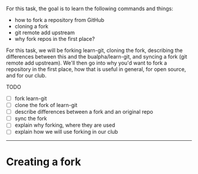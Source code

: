 For this task, the goal is to learn the following commands and things:
- how to fork a repository from GitHub  
- cloning a fork
- git remote add upstream
- why fork repos in the first place?

For this task, we will be forking learn-git, cloning the fork, describing
the differences between this and the bualpha/learn-git, and syncing a fork
(git remote add upstream). We'll then go into why you'd want to fork a
repository in the first place, how that is useful in general, for open source,
and for our club.

TODO

- [ ] fork learn-git
- [ ] clone the fork of learn-git
- [ ] describe differences between a fork and an original repo
- [ ] sync the fork
- [ ] explain why forking, where they are used
- [ ] explain how we will use forking in our club

----------------

# Creating a fork